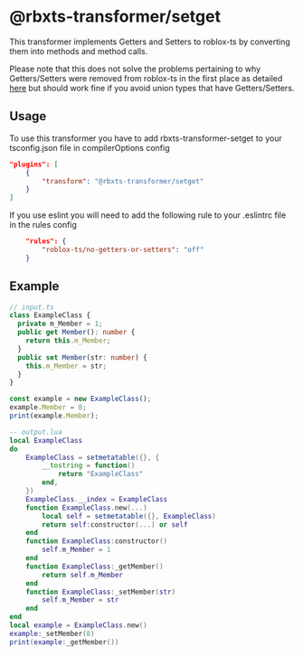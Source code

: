 # @rbxts-transformer/setget

This transformer implements Getters and Setters to roblox-ts by converting them into methods and method calls.

Please note that this does not solve the problems pertaining to why Getters/Setters were removed from roblox-ts in the first place as detailed [here](https://github.com/roblox-ts/roblox-ts/issues/457) but should work fine if you avoid union types that have Getters/Setters.

## Usage

To use this transformer you have to add rbxts-transformer-setget to your tsconfig.json file in compilerOptions config

```json
"plugins": [
	{
		"transform": "@rbxts-transformer/setget"
	}
]
```

If you use eslint you will need to add the following rule to your .eslintrc file in the rules config

```json
	"rules": {
		"roblox-ts/no-getters-or-setters": "off"
	}
```

## Example

```ts
// input.ts
class ExampleClass {
  private m_Member = 1;
  public get Member(): number {
    return this.m_Member;
  }
  public set Member(str: number) {
    this.m_Member = str;
  }
}

const example = new ExampleClass();
example.Member = 8;
print(example.Member);
```

```lua
-- output.lua
local ExampleClass
do
	ExampleClass = setmetatable({}, {
		__tostring = function()
			return "ExampleClass"
		end,
	})
	ExampleClass.__index = ExampleClass
	function ExampleClass.new(...)
		local self = setmetatable({}, ExampleClass)
		return self:constructor(...) or self
	end
	function ExampleClass:constructor()
		self.m_Member = 1
	end
	function ExampleClass:_getMember()
		return self.m_Member
	end
	function ExampleClass:_setMember(str)
		self.m_Member = str
	end
end
local example = ExampleClass.new()
example:_setMember(8)
print(example:_getMember())
```
